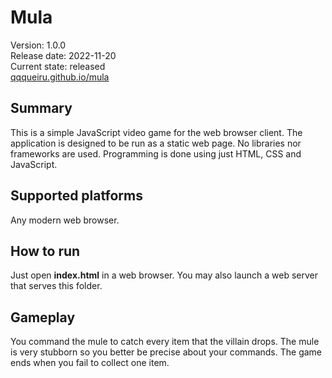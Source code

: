 # Mula

Version: 1.0.0<br/>
Release date: 2022-11-20<br/>
Current state: released<br/>
[qqqueiru.github.io/mula](https://qqqueiru.github.io/mula/)

## Summary
This is a simple JavaScript video game for the web browser client.
The application is designed to be run as a static web page.
No libraries nor frameworks are used.
Programming is done using just HTML, CSS and JavaScript.

## Supported platforms
Any modern web browser.

## How to run
Just open **index.html** in a web browser.
You may also launch a web server that serves this folder.

## Gameplay
You command the mule to catch every item that the villain drops. 
The mule is very stubborn so you better be precise about your commands.
The game ends when you fail to collect one item.



